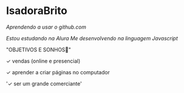 # IsadoraBrito #

*Aprendendo a usar o github.com*

*Estou estudando na Alura*
*Me desenvolvendo na linguagem Javascript*

"OBJETIVOS E SONHOS🥇"

✓ vendas (online e presencial)

✓ aprender a criar páginas no computador
 
'✓ ser um grande comerciante'

